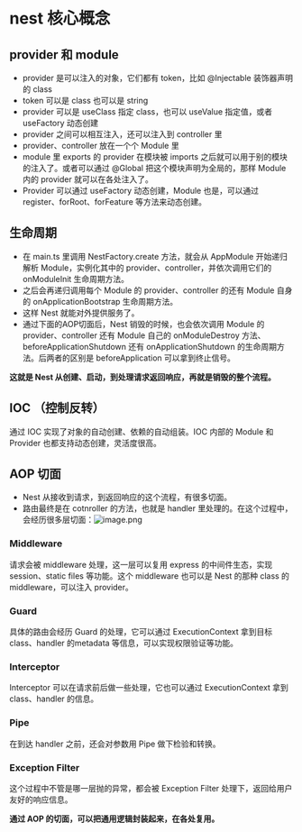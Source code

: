 # nest 核心概念

## provider 和 module

- provider 是可以注入的对象，它们都有 token，比如 @Injectable 装饰器声明的 class
- token 可以是 class 也可以是 string
- provider 可以是 useClass 指定 class，也可以 useValue 指定值，或者 useFactory 动态创建
- provider 之间可以相互注入，还可以注入到 controller 里
- provider、controller 放在一个个 Module 里
- module 里 exports 的 provider 在模块被 imports 之后就可以用于别的模块的注入了。或者可以通过 @Global 把这个模块声明为全局的，那样 Module 内的 provider 就可以在各处注入了。
- Provider 可以通过 useFactory 动态创建，Module 也是，可以通过 register、forRoot、forFeature 等方法来动态创建。

## 生命周期

- 在 main.ts 里调用 NestFactory.create 方法，就会从 AppModule 开始递归解析 Module，实例化其中的 provider、controller，并依次调用它们的 onModuleInit 生命周期方法。
- 之后会再递归调用每个 Module 的 provider、controller 的还有 Module 自身的 onApplicationBootstrap 生命周期方法。
- 这样 Nest 就能对外提供服务了。
- 通过下面的AOP切面后，Nest 销毁的时候，也会依次调用 Module 的 provider、controller 还有 Module 自己的 onModuleDestroy 方法、beforeApplicationShutdown 还有 onApplicationShutdown 的生命周期方法。后两者的区别是 beforeApplication 可以拿到终止信号。

 **这就是 Nest 从创建、启动，到处理请求返回响应，再就是销毁的整个流程。**

## IOC （控制反转）

通过 IOC 实现了对象的自动创建、依赖的自动组装。IOC 内部的 Module 和 Provider 也都支持动态创建，灵活度很高。

## AOP 切面

- Nest 从接收到请求，到返回响应的这个流程，有很多切面。
- 路由最终是在 cotnroller 的方法，也就是 handler 里处理的。在这个过程中，会经历很多层切面：![image.png](https://codertzm.oss-cn-chengdu.aliyuncs.com/20241020130305.png)
### Middleware

请求会被 middleware 处理，这一层可以复用 express 的中间件生态，实现 session、static files 等功能。这个 middleware 也可以是 Nest 的那种 class 的 middleware，可以注入 provider。

### Guard

具体的路由会经历 Guard 的处理，它可以通过 ExecutionContext 拿到目标 class、handler 的metadata 等信息，可以实现权限验证等功能。

### Interceptor

Interceptor 可以在请求前后做一些处理，它也可以通过 ExecutionContext 拿到 class、handler 的信息。

### Pipe

在到达 handler 之前，还会对参数用 Pipe 做下检验和转换。

### Exception Filter
这个过程中不管是哪一层抛的异常，都会被 Exception Filter 处理下，返回给用户友好的响应信息。

**通过 AOP 的切面，可以把通用逻辑封装起来，在各处复用。**

